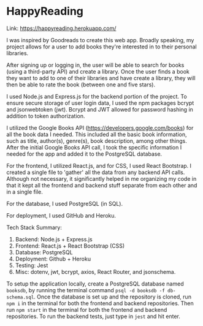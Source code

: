 # HappyReading

Link: https://happyreading.herokuapp.com/

I was inspired by Goodreads to create this web app. Broadly speaking, my project allows for a user to add books they're interested in to their personal libraries.

After signing up or logging in, the user will be able to search for books (using a third-party API) and create a library. Once the user finds a book they want to add to one of their libraries and have create a library, they will then be able to rate the book (between one and five stars). 

I used Node.js and Express.js for the backend portion of the project. To ensure secure storage of user login data, I used the npm packages bcrypt and jsonwebtoken (jwt). Bcrypt and JWT allowed for password hashing in addition to token authorization. 

I utilized the Google Books API (https://developers.google.com/books) for all the book data I needed. This included all the basic book information, such as title, author(s), genre(s), book description, among other things. After the initial Google Books API call, I took the specific information I needed for the app and added it to the PostgreSQL database.

For the frontend, I utilized React.js, and for CSS, I used React Bootstrap. I created a single file to 'gather' all the data from any backend API calls. Although not necessary, it significantly helped in me organizing my code in that it kept all the frontend and backend stuff separate from each other and in a single file.

For the database, I used PostgreSQL (in SQL).

For deployment, I used GitHub and Heroku.

Tech Stack Summary:
1. Backend: Node.js + Express.js
2. Frontend: React.js + React Bootstrap (CSS)
3. Database: PostgreSQL 
4. Deployment: Github + Heroku
5. Testing: Jest
6. Misc: dotenv, jwt, bcrypt, axios, React Router, and jsonschema.


To setup the application locally, create a PostgreSQL database named `booksdb`, by running the terminal command `psql -d booksdb -f db-schema.sql`. Once the database is set up and the repository is cloned, run `npm i` in the terminal for both the frontend and backend repositories. Then run `npm start` in the terminal for both the frontend and backend repositories. To run the backend tests, just type in `jest` and hit enter.

